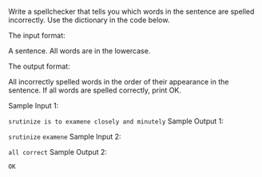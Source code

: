 Write a spellchecker that tells you which words in the sentence are spelled incorrectly. Use the dictionary in the code below.

The input format:

A sentence. All words are in the lowercase.

The output format:

All incorrectly spelled words in the order of their appearance in the sentence. If all words are spelled correctly, print OK.

Sample Input 1:

`srutinize is to examene closely and minutely`
Sample Output 1:

`srutinize`
`examene`
Sample Input 2:

`all correct`
Sample Output 2:

`OK`